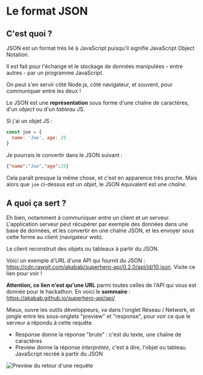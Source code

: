 # Le format JSON

## C'est quoi ?

JSON est un format très lié à JavaScript puisqu'il signifie JavaScript Object Notation.

Il est fait pour l'échange et le stockage de données manipulées - entre autres - par un programme JavaScript.

On peut s'en servir côté Node.js, côté navigateur, et souvent, pour communiquer entre les deux !

Le JSON est une **représentation** sous forme d'une chaîne de caractères, d'un *object* ou d'un *tableau* JS.

Si j'ai un objet JS :

```javascript
const joe = {
  name: 'Joe', age: 25
}
```

Je pourrais le convertir dans le JSON suivant :

```json
{"name":"Joe","age":25}
```

Cela paraît presque la même chose, et c'est en apparence très proche. Mais alors que `joe` ci-dessus est un *objet*, le JSON équivalent est une *chaîne*.

## A quoi ça sert ?

Eh bien, notamment à communiquer entre un client et un serveur. L'application serveur peut récupérer par exemple des données dans une base de données, et les convertir en une chaîne JSON, et les envoyer sous cette forme au client (navigateur web).

Le client reconstruit des objets ou tableaux à partir du JSON.

Voici un exemple d'URL d'une API qui fournit du JSON : https://cdn.rawgit.com/akabab/superhero-api/0.2.0/api/id/10.json. Visite ce lien pour voir !

**Attention, ce lien n'est qu'une URL** parmi toutes celles de l'API qui vous est donnée pour le hackathon. En voici le **sommaire** : https://akabab.github.io/superhero-api/api/

Mieux, ouvre les outils développeurs, va dans l'onglet Réseau / Network, et jongle entre les sous-onglets "preview" et "response", pour voir ce que le serveur a répondu à cette requête.

* Response donne la réponse "brute" : c'est du texte, une chaîne de caractères
* Preview donne la réponse *interprétée*, c'est à dire, l'objet ou tableau JavaScript recréé à partir du JSON

![Preview du retour d'une requête](https://github.com/bhubr/hero/blob/master/request-chrome-dev-tools.png)


